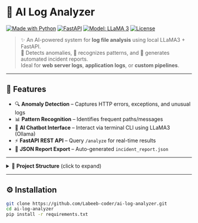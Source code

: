 # 🧠 AI Log Analyzer

[![Made with Python](https://img.shields.io/badge/Made%20with-Python-1f425f.svg?logo=python)](https://www.python.org/)
[![FastAPI](https://img.shields.io/badge/API-FastAPI-00A884?logo=fastapi)](https://fastapi.tiangolo.com/)
[![Model: LLaMA 3](https://img.shields.io/badge/Model-LLaMA3-blueviolet?logo=llama)](https://ollama.com/)
[![License](https://img.shields.io/badge/License-MIT-yellow.svg)](LICENSE)

> ✨ An AI-powered system for **log file analysis** using local LLaMA3 + FastAPI.  
> 🚨 Detects anomalies, 🧠 recognizes patterns, and 📄 generates automated incident reports.  
> Ideal for **web server logs**, **application logs**, or **custom pipelines**.

---

## 🎯 Features

- 🔍 **Anomaly Detection** – Captures HTTP errors, exceptions, and unusual logs
- 📊 **Pattern Recognition** – Identifies frequent paths/messages
- 🤖 **AI Chatbot Interface** – Interact via terminal CLI using LLaMA3 (Ollama)
- ⚡ **FastAPI REST API** – Query `/analyze` for real-time results
- 📁 **JSON Report Export** – Auto-generated `incident_report.json`

---

<details>
<summary>📁 <strong>Project Structure</strong> (click to expand)</summary>

ai-log-analyzer/
├── main/
│ ├── log_chatbot.py # Interactive CLI chatbot
│ ├── run_pipeline.py # Main execution pipeline
│ ├── llama_query.py # Talk to LLaMA locally
│ ├── mcp_server.py # FastAPI app for RESTful analysis
│ ├── report_generator.py # Saves JSON report
│ ├── anomaly_detector.py # Anomaly rules (500, error)
│ ├── pattern_recognizer.py # Pattern recognition logic
│ └── mcp_tools/
│ ├── parser.py # Raw log parser
│ └── analyzer.py # Combined logic
├── logs/ # Example log files
├── output/ # Generated reports
├── requirements.txt
└── README.md
</details>

---

## ⚙️ Installation

```bash
git clone https://github.com/Labeeb-coder/ai-log-analyzer.git
cd ai-log-analyzer
pip install -r requirements.txt

